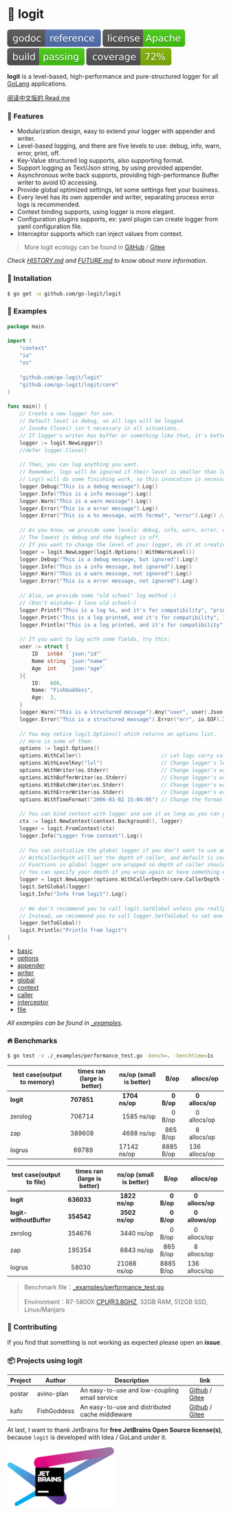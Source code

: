 # 📝 logit

[![Go Doc](_icons/godoc.svg)](https://pkg.go.dev/github.com/go-logit/logit)
[![License](_icons/license.svg)](https://www.apache.org/licenses/LICENSE-2.0.html)
[![Build](_icons/build.svg)](_icons/build.svg)
[![Coverage](_icons/coverage.svg)](_icons/coverage.svg)

**logit** is a level-based, high-performance and pure-structured logger for all [GoLang](https://golang.org)
applications.

[阅读中文版的 Read me](./README.md)

### 🥇 Features

* Modularization design, easy to extend your logger with appender and writer.
* Level-based logging, and there are five levels to use: debug, info, warn, error, print, off.
* Key-Value structured log supports, also supporting format.
* Support logging as Text/Json string, by using provided appender.
* Asynchronous write back supports, providing high-performance Buffer writer to avoid IO accessing.
* Provide global optimized settings, let some settings feet your business.
* Every level has its own appender and writer, separating process error logs is recommended.
* Context binding supports, using logger is more elegant.
* Configuration plugins supports, ex: yaml plugin can create logger from yaml configuration file.
* Interceptor supports which can inject values from context.

> More logit ecology can be found in [GitHub](https://github.com/go-logit) / [Gitee](https://gitee.com/go-logit)

_Check [HISTORY.md](./HISTORY.md) and [FUTURE.md](./FUTURE.md) to know about more information._

### 🚀 Installation

```bash
$ go get -u github.com/go-logit/logit
```

### 📖 Examples

```go
package main

import (
	"context"
	"io"
	"os"

	"github.com/go-logit/logit"
	"github.com/go-logit/logit/core"
)

func main() {
	// Create a new logger for use.
	// Default level is debug, so all logs will be logged.
	// Invoke Close() isn't necessary in all situations.
	// If logger's writer has buffer or something like that, it's better to invoke Close() for flushing buffer or something else.
	logger := logit.NewLogger()
	//defer logger.Close()

	// Then, you can log anything you want.
	// Remember, logs will be ignored if their level is smaller than logger's level.
	// Log() will do some finishing work, so this invocation is necessary.
	logger.Debug("This is a debug message").Log()
	logger.Info("This is a info message").Log()
	logger.Warn("This is a warn message").Log()
	logger.Error("This is a error message").Log()
	logger.Error("This is a %s message, with format", "error").Log() // Format with params.

	// As you know, we provide some levels: debug, info, warn, error, off.
	// The lowest is debug and the highest is off.
	// If you want to change the level of your logger, do it at creating.
	logger = logit.NewLogger(logit.Options().WithWarnLevel())
	logger.Debug("This is a debug message, but ignored").Log()
	logger.Info("This is a info message, but ignored").Log()
	logger.Warn("This is a warn message, not ignored").Log()
	logger.Error("This is a error message, not ignored").Log()

	// Also, we provide some "old school" log method :)
	// (Don't mistake~ I love old school~)
	logger.Printf("This is a log %s, and it's for compatibility", "printed")
	logger.Print("This is a log printed, and it's for compatibility", 123)
	logger.Println("This is a log printed, and it's for compatibility", 666)

	// If you want to log with some fields, try this:
	user := struct {
		ID   int64  `json:"id"`
		Name string `json:"name"`
		Age  int    `json:"age"`
	}{
		ID:   666,
		Name: "FishGoddess",
		Age:  3,
	}
	logger.Warn("This is a structured message").Any("user", user).Json("userJson", user).Log()
	logger.Error("This is a structured message").Error("err", io.EOF).Int("trace", 123).Log()

	// You may notice logit.Options() which returns an options list.
	// Here is some of them:
	options := logit.Options()
	options.WithCaller()                          // Let logs carry caller information.
	options.WithLevelKey("lvl")                   // Change logger's level key to "lvl".
	options.WithWriter(os.Stderr)                 // Change logger's writer to os.Stderr without buffer or batch.
	options.WithBufferWriter(os.Stderr)           // Change logger's writer to os.Stderr with buffer.
	options.WithBatchWriter(os.Stderr)            // Change logger's writer to os.Stderr with batch.
	options.WithErrorWriter(os.Stderr)            // Change logger's error writer to os.Stderr without buffer or batch.
	options.WithTimeFormat("2006-01-02 15:04:05") // Change the format of time (Only the log's time will apply it).

	// You can bind context with logger and use it as long as you can get the context.
	ctx := logit.NewContext(context.Background(), logger)
	logger = logit.FromContext(ctx)
	logger.Info("Logger from context").Log()

	// You can initialize the global logger if you don't want to use an independent logger.
	// WithCallerDepth will set the depth of caller, and default is core.CallerDepth.
	// Functions in global logger are wrapped so depth of caller should be increased 1.
	// You can specify your depth if you wrap again or have something else reasons.
	logger = logit.NewLogger(options.WithCallerDepth(core.CallerDepth + 1))
	logit.SetGlobal(logger)
	logit.Info("Info from logit").Log()

	// We don't recommend you to call logit.SetGlobal unless you really need to call.
	// Instead, we recommend you to call logger.SetToGlobal to set one logger to global if you need.
	logger.SetToGlobal()
	logit.Println("Println from logit")
}
```

* [basic](./_examples/basic.go)
* [options](./_examples/options.go)
* [appender](./_examples/appender.go)
* [writer](./_examples/writer.go)
* [global](./_examples/global.go)
* [context](./_examples/context.go)
* [caller](./_examples/caller.go)
* [interceptor](./_examples/interceptor.go)
* [file](./_examples/file.go)

_All examples can be found in [_examples](./_examples)._

### 🔥 Benchmarks

```bash
$ go test -v ./_examples/performance_test.go -bench=. -benchtime=1s
```

| test case(output to memory) | times ran (large is better) | ns/op (small is better) | B/op                            | allocs/op                     |
|-----------------------------|-----------------------------|-------------------------|---------------------------------|-------------------------------|
| **logit**                   | **707851**                  | **&nbsp; 1704 ns/op**   | **&nbsp; &nbsp; &nbsp; 0 B/op** | **&nbsp; &nbsp; 0 allocs/op** |
| zerolog                     | 706714                      | &nbsp; 1585 ns/op       | &nbsp; &nbsp; &nbsp; 0 B/op     | &nbsp; &nbsp; 0 allocs/op     |
| zap                         | 389608                      | &nbsp; 4688 ns/op       | &nbsp; 865 B/op                 | &nbsp; &nbsp; 8 allocs/op     |
| logrus                      | &nbsp; 69789                | 17142 ns/op             | 8885 B/op                       | 136 allocs/op                 |

| test case(output to file) | times ran (large is better) | ns/op (small is better) | B/op                            | allocs/op                                 |
|---------------------------|-----------------------------|-------------------------|---------------------------------|-------------------------------------------|
| **logit**                 | **636033**                  | **&nbsp; 1822 ns/op**   | **&nbsp; &nbsp; &nbsp; 0 B/op** | **&nbsp; &nbsp; 0 allocs/op**             |
| **logit-withoutBuffer**   | **354542**                  | **&nbsp; 3502 ns/op**   | **&nbsp; &nbsp; &nbsp; 0 B/op** | **&nbsp; &nbsp; 0             allows/op** |
| zerolog                   | 354676                      | &nbsp; 3440 ns/op       | &nbsp; &nbsp; &nbsp; 0 B/op     | &nbsp; &nbsp; 0 allocs/op                 |
| zap                       | 195354                      | &nbsp; 6843 ns/op       | &nbsp; 865 B/op                 | &nbsp; &nbsp; 8 allocs/op                 |
| logrus                    | &nbsp; 58030                | 21088 ns/op             | 8885 B/op                       | 136 allocs/op                             |

> Benchmark file：[_examples/performance_test.go](./_examples/performance_test.go)
> 
> Environment：R7-5800X CPU@3.8GHZ, 32GB RAM, 512GB SSD, Linux/Manjaro

### 👥 Contributing

If you find that something is not working as expected please open an _**issue**_.

### 📦 Projects using logit

| Project | Author      | Description                                     | link                                                                                          |
|---------|-------------|-------------------------------------------------|-----------------------------------------------------------------------------------------------|
| postar  | avino-plan  | An easy-to-use and low-coupling email service   | [Github](https://github.com/avino-plan/postar) / [Gitee](https://gitee.com/avino-plan/postar) |
| kafo    | FishGoddess | An easy-to-use and distributed cache middleware | [Github](https://github.com/FishGoddess/kafo) / [Gitee](https://gitee.com/FishGoddess/kafo)   |

At last, I want to thank JetBrains for **free JetBrains Open Source license(s)**, because `logit` is developed with Idea / GoLand under it.

<a href="https://www.jetbrains.com/?from=logit" target="_blank"><img src="./_icons/jetbrains.png" width="250"/></a>
